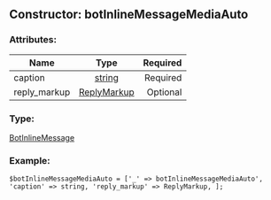 ## Constructor: botInlineMessageMediaAuto  

### Attributes:

| Name     |    Type       | Required |
|----------|:-------------:|---------:|
|caption|[string](../types/string.md) | Required|
|reply\_markup|[ReplyMarkup](../types/ReplyMarkup.md) | Optional|
### Type: 

[BotInlineMessage](../types/BotInlineMessage.md)
### Example:

```
$botInlineMessageMediaAuto = ['_' => botInlineMessageMediaAuto', 'caption' => string, 'reply_markup' => ReplyMarkup, ];
```